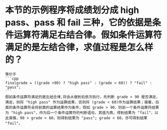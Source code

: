 # 本节的示例程序将成绩划分成 high pass、pass 和 fail 三种，它的依据是条件运算符满足右结合律。假如条件运算符满足的是左结合律，求值过程是怎么样的？
    等价于
    ```cpp
    finalgrade = ((grade >90) ? "high pass" : (grade < 60)) ? "fail" : "pass";
    ```
    假如条件运算符满足的是左结合律,将会从做到右依次执行，先判断 grade > 90 是否满足，满足，则将 "high pass" 作为运算结果，否则将 (grade < 60)作为运算结果；接着，后面的条件运算符会将前面的运算结果作为条件，假如 grade > 90，则前一个条件运算符结果为 "high pass"，作为后一个条件运算符的判断语句，其值为真，得到结果为 "fail"，以此类推，90 > grade > 60，则得到结果为 "pass"; grade < 60，亦可得到结果 "fail"。